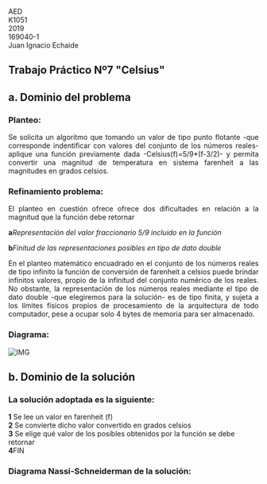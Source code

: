 AED <br>
K1051 <br>
2019 <br>
169040-1 <br>
Juan Ignacio Echaide	

## Trabajo Práctico Nº7 "Celsius"

## <strong>a</strong>. Dominio del problema
### Planteo:
<P ALIGN="justify">Se solicita un algoritmo que tomando un valor de tipo punto flotante -que corresponde indentificar con valores del conjunto de los números reales- aplique una función previamente dada -Celsius(f)=5/9*(f-3/2)- y permita convertir una magnitud de temperatura en sistema farenheit a las magnitudes en grados celsios.

### Refinamiento problema:
<P ALIGN="justify">El planteo en cuestión ofrece ofrece dos dificultades en relación a la magnitud que la función debe retornar

<strong>a</strong><i>Representación del valor fraccionario 5/9 incluido en la función </i>


<strong>b</strong><i>Finitud de las representaciones posibles en tipo de dato double </i> 

<P ALIGN="justify">En el planteo matemático encuadrado en el conjunto de los números reales de tipo infinito la función de conversión de farenheit a celsios puede brindar infinitos valores, propio de la infinitud del conjunto numérico de los reales. No obstante, la representación de los números reales mediante el tipo de dato double -que elegiremos para la solución- es de tipo finita, y sujeta a los límites físicos propios de procesamiento de la arquitectura de todo computador, pese a ocupar solo 4 bytes de memoria para ser almacenado.  
  
  

### Diagrama:
![IMG](https://user-images.githubusercontent.com/43832189/57878692-f7842600-77f0-11e9-8aec-77436807c872.png)


## <strong>b</strong>. Dominio de la solución
### La solución adoptada es la siguiente:

<strong>1</strong>  Se lee un valor en farenheit (<cursive>f</cursive>) </br>
<strong>2</strong>  Se convierte dicho valor convertido en grados celsios </br>
<strong>3</strong> Se elige qué valor de los posibles obtenidos por la función se debe retornar </br>
<strong>4</strong>FIN

### Diagrama Nassi-Schneiderman de la solución:



